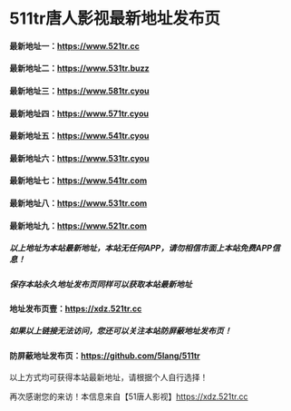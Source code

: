 # 511tr唐人影视最新地址发布页
#### 最新地址一：https://www.521tr.cc
#### 最新地址二：https://www.531tr.buzz
#### 最新地址三：https://www.581tr.cyou
#### 最新地址四：https://www.571tr.cyou
#### 最新地址五：https://www.541tr.cyou
#### 最新地址六：https://www.531tr.cyou
#### 最新地址七：https://www.541tr.com
#### 最新地址八：https://www.531tr.com
#### 最新地址九：https://www.521tr.com
##### 以上地址为本站最新地址，本站无任何APP，请勿相信市面上本站免费APP信息！
##### 保存本站永久地址发布页同样可以获取本站最新地址
#### 地址发布页壹：https://xdz.521tr.cc

##### 如果以上链接无法访问，您还可以关注本站防屏蔽地址发布页！
#### 防屏蔽地址发布页：https://github.com/5lang/511tr

以上方式均可获得本站最新地址，请根据个人自行选择！

再次感谢您的来访！本信息来自【51唐人影视】https://xdz.521tr.cc

